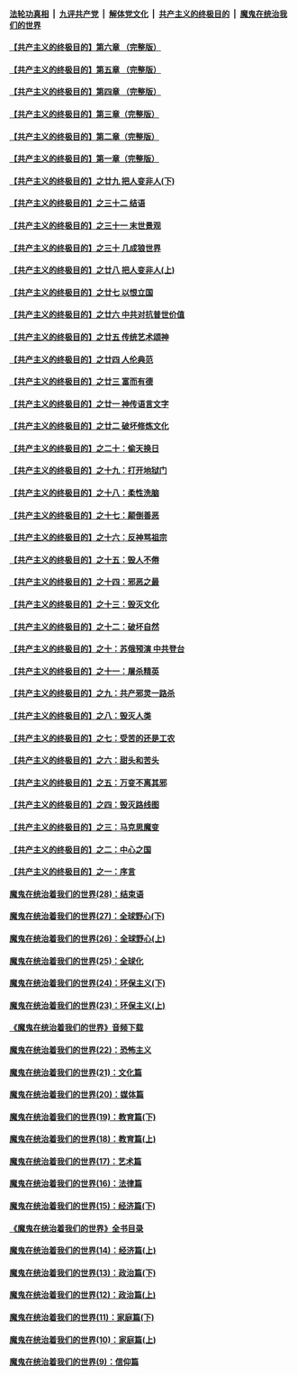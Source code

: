 

####  [法轮功真相](../../../../basic/blob/master/README.md?t=05310531) &nbsp;|&nbsp; [九评共产党](../../../../9ping.md/blob/master/README.md?t=05310531) &nbsp;|&nbsp; [解体党文化](../../../../jtdwh.md/blob/master/README.md?t=05310531)  &nbsp;|&nbsp; [共产主义的终极目的](../../../../gczydzjmd.md/blob/master/README.md?t=05310531) &nbsp;|&nbsp; [魔鬼在统治我们的世界](../../../../mgztzwmdsj.md/blob/master/README.md?t=05310531) 

#### [【共产主义的终极目的】第六章 （完整版）](../pages/nsc422/n11428913.md?t=05310531) 

#### [【共产主义的终极目的】第五章 （完整版）](../pages/nsc422/n11428912.md?t=05310531) 

#### [【共产主义的终极目的】第四章 （完整版）](../pages/nsc422/n11428907.md?t=05310531) 

#### [【共产主义的终极目的】第三章（完整版）](../pages/nsc422/n11428848.md?t=05310531) 

#### [【共产主义的终极目的】第二章（完整版）](../pages/nsc422/n11428831.md?t=05310531) 

#### [【共产主义的终极目的】第一章（完整版）](../pages/nsc422/n11417651.md?t=05310531) 

#### [【共产主义的终极目的】之廿九 把人变非人(下)](../pages/nsc422/n11344140.md?t=05310531) 

#### [【共产主义的终极目的】之三十二 结语](../pages/nsc422/n11360535.md?t=05310531) 

#### [【共产主义的终极目的】之三十一 末世景观](../pages/nsc422/n11351129.md?t=05310531) 

#### [【共产主义的终极目的】之三十 几成狼世界](../pages/nsc422/n11348280.md?t=05310531) 

#### [【共产主义的终极目的】之廿八 把人变非人(上)](../pages/nsc422/n11340492.md?t=05310531) 

#### [【共产主义的终极目的】之廿七 以恨立国](../pages/nsc422/n11336944.md?t=05310531) 

#### [【共产主义的终极目的】之廿六 中共对抗普世价值](../pages/nsc422/n11324785.md?t=05310531) 

#### [【共产主义的终极目的】之廿五 传统艺术颂神](../pages/nsc422/n11296396.md?t=05310531) 

#### [【共产主义的终极目的】之廿四 人伦典范](../pages/nsc422/n11296397.md?t=05310531) 

#### [【共产主义的终极目的】之廿三 富而有德](../pages/nsc422/n11283598.md?t=05310531) 

#### [【共产主义的终极目的】之廿一 神传语言文字](../pages/nsc422/n11263265.md?t=05310531) 

#### [【共产主义的终极目的】之廿二 破坏修炼文化](../pages/nsc422/n11245728.md?t=05310531) 

#### [【共产主义的终极目的】之二十：偷天换日](../pages/nsc422/n11238846.md?t=05310531) 

#### [【共产主义的终极目的】之十九：打开地狱门](../pages/nsc422/n11206376.md?t=05310531) 

#### [【共产主义的终极目的】之十八：柔性洗脑](../pages/nsc422/n11199994.md?t=05310531) 

#### [【共产主义的终极目的】之十七：颠倒善恶](../pages/nsc422/n11179782.md?t=05310531) 

#### [【共产主义的终极目的】之十六：反神骂祖宗](../pages/nsc422/n11166798.md?t=05310531) 

#### [【共产主义的终极目的】之十五：毁人不倦](../pages/nsc422/n11166792.md?t=05310531) 

#### [【共产主义的终极目的】之十四：邪恶之最](../pages/nsc422/n11150249.md?t=05310531) 

#### [【共产主义的终极目的】之十三：毁灭文化](../pages/nsc422/n11135227.md?t=05310531) 

#### [【共产主义的终极目的】之十二：破坏自然](../pages/nsc422/n11135214.md?t=05310531) 

#### [【共产主义的终极目的】之十：苏俄预演 中共登台](../pages/nsc422/n11118424.md?t=05310531) 

#### [【共产主义的终极目的】之十一：屠杀精英](../pages/nsc422/n11118442.md?t=05310531) 

#### [【共产主义的终极目的】之九：共产邪灵一路杀](../pages/nsc422/n11114139.md?t=05310531) 

#### [【共产主义的终极目的】之八：毁灭人类](../pages/nsc422/n11108503.md?t=05310531) 

#### [【共产主义的终极目的】之七：受苦的还是工农](../pages/nsc422/n11101809.md?t=05310531) 

#### [【共产主义的终极目的】之六：甜头和苦头](../pages/nsc422/n11096971.md?t=05310531) 

#### [【共产主义的终极目的】之五：万变不离其邪](../pages/nsc422/n11091285.md?t=05310531) 

#### [【共产主义的终极目的】之四：毁灭路线图](../pages/nsc422/n11086284.md?t=05310531) 

#### [【共产主义的终极目的】之三：马克思魔变](../pages/nsc422/n11061941.md?t=05310531) 

#### [【共产主义的终极目的】之二：中心之国](../pages/nsc422/n11047728.md?t=05310531) 

#### [【共产主义的终极目的】之一：序言](../pages/nsc422/n11086077.md?t=05310531) 

#### [魔鬼在统治着我们的世界(28)：结束语](../pages/nsc422/n10936246.md?t=05310531) 

#### [魔鬼在统治着我们的世界(27)：全球野心(下)](../pages/nsc422/n10928319.md?t=05310531) 

#### [魔鬼在统治着我们的世界(26)：全球野心(上)](../pages/nsc422/n10900318.md?t=05310531) 

#### [魔鬼在统治着我们的世界(25)：全球化](../pages/nsc422/n10788205.md?t=05310531) 

#### [魔鬼在统治着我们的世界(24)：环保主义(下)](../pages/nsc422/n10695307.md?t=05310531) 

#### [魔鬼在统治着我们的世界(23)：环保主义(上)](../pages/nsc422/n10688613.md?t=05310531) 

#### [《魔鬼在统治着我们的世界》音频下载](../pages/nsc422/n10635553.md?t=05310531) 

#### [魔鬼在统治着我们的世界(22)：恐怖主义](../pages/nsc422/n10614727.md?t=05310531) 

#### [魔鬼在统治着我们的世界(21)：文化篇](../pages/nsc422/n10597706.md?t=05310531) 

#### [魔鬼在统治着我们的世界(20)：媒体篇](../pages/nsc422/n10586579.md?t=05310531) 

#### [魔鬼在统治着我们的世界(19)：教育篇(下)](../pages/nsc422/n10564808.md?t=05310531) 

#### [魔鬼在统治着我们的世界(18)：教育篇(上)](../pages/nsc422/n10526970.md?t=05310531) 

#### [魔鬼在统治着我们的世界(17)：艺术篇](../pages/nsc422/n10499093.md?t=05310531) 

#### [魔鬼在统治着我们的世界(16)：法律篇](../pages/nsc422/n10485969.md?t=05310531) 

#### [魔鬼在统治着我们的世界(15)：经济篇(下)](../pages/nsc422/n10469975.md?t=05310531) 

#### [《魔鬼在统治着我们的世界》全书目录](../pages/nsc422/n10464261.md?t=05310531) 

#### [魔鬼在统治着我们的世界(14)：经济篇(上)](../pages/nsc422/n10457370.md?t=05310531) 

#### [魔鬼在统治着我们的世界(13)：政治篇(下)](../pages/nsc422/n10448270.md?t=05310531) 

#### [魔鬼在统治着我们的世界(12)：政治篇(上)](../pages/nsc422/n10444576.md?t=05310531) 

#### [魔鬼在统治着我们的世界(11)：家庭篇(下)](../pages/nsc422/n10440961.md?t=05310531) 

#### [魔鬼在统治着我们的世界(10)：家庭篇(上)](../pages/nsc422/n10435448.md?t=05310531) 

#### [魔鬼在统治着我们的世界(9)：信仰篇](../pages/nsc422/n10432159.md?t=05310531) 


